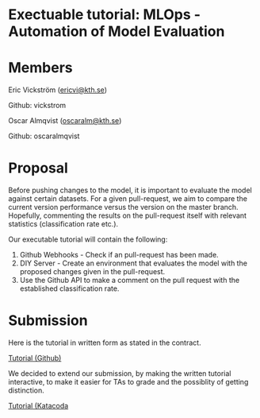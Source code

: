 # Exectuable tutorial: MLOps - Automation of Model Evaluation

# Members

Eric Vickström (ericvi@kth.se)

Github: vickstrom

Oscar Almqvist (oscaralm@kth.se)

Github: oscaralmqvist

# Proposal
Before pushing changes to the model, it is important to evaluate the model against certain datasets. For a given pull-request, we aim to compare the current version performance versus the version on the master branch. Hopefully, commenting the results on the pull-request itself with relevant statistics (classification rate etc.). 

Our executable tutorial will contain the following:
1. Github Webhooks - Check if an pull-request has been made.
2. DIY Server - Create an environment that evaluates the model with the proposed changes given in the pull-request.
3. Use the Github API  to make a comment on the pull request with the established classification rate.

# Submission

Here is the tutorial in written form as stated in the contract. 

[Tutorial (Github)](https://github.com/vickstrom/automation-of-model-evaluation)

We decided to extend our submission, by making the written tutorial interactive, to make it easier for TAs to grade and the possiblity of getting distinction.  

[Tutorial (Katacoda](https://www.katacoda.com/vickstrom/scenarios/automation-of-model-evaluation) 

